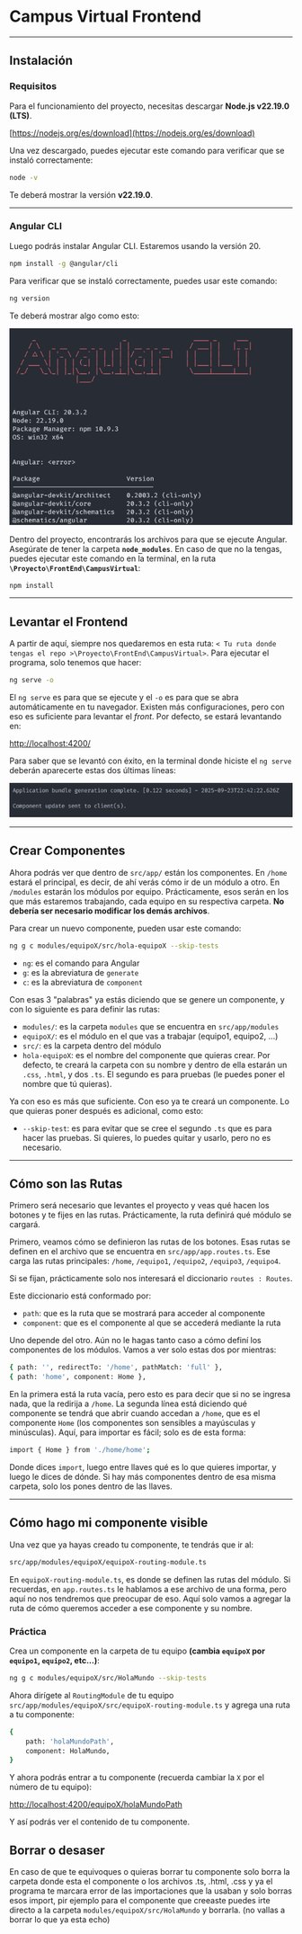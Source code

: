 # Campus Virtual Frontend

-----

## Instalación

### Requisitos

Para el funcionamiento del proyecto, necesitas descargar **Node.js v22.19.0 (LTS)**.

[https://nodejs.org/es/download](https://nodejs.org/es/download)

Una vez descargado, puedes ejecutar este comando para verificar que se instaló correctamente:

```bash
node -v
```

Te deberá mostrar la versión **v22.19.0**.

-----

### Angular CLI

Luego podrás instalar Angular CLI. Estaremos usando la versión 20.

```bash
npm install -g @angular/cli
```

Para verificar que se instaló correctamente, puedes usar este comando:

```bash
ng version
```

Te deberá mostrar algo como esto:

![alt text](imagenesReadme/{04FB0100-C66D-44BF-84A3-7ABDD11E9527}.png)

Dentro del proyecto, encontrarás los archivos para que se ejecute Angular. Asegúrate de tener la carpeta **`node_modules`**. En caso de que no la tengas, puedes ejecutar este comando en la terminal, en la ruta **`\Proyecto\FrontEnd\CampusVirtual`**:

```bash
npm install
```

-----

## Levantar el Frontend

A partir de aquí, siempre nos quedaremos en esta ruta: `< Tu ruta donde tengas el repo >\Proyecto\FrontEnd\CampusVirtual>`. Para ejecutar el programa, solo tenemos que hacer:

```bash
ng serve -o
```

El `ng serve` es para que se ejecute y el `-o` es para que se abra automáticamente en tu navegador. Existen más configuraciones, pero con eso es suficiente para levantar el *front*. Por defecto, se estará levantando en:

[http://localhost:4200/](https://www.google.com/search?q=http://localhost:4200/)

Para saber que se levantó con éxito, en la terminal donde hiciste el `ng serve` deberán aparecerte estas dos últimas líneas:

![alt text](imagenesReadme/{699609DC-6F8F-4EB4-86EF-69A77CB7925A}.png)

-----

## Crear Componentes

Ahora podrás ver que dentro de `src/app/` están los componentes. En `/home` estará el principal, es decir, de ahí verás cómo ir de un módulo a otro. En `/modules` estarán los módulos por equipo. Prácticamente, esos serán en los que más estaremos trabajando, cada equipo en su respectiva carpeta. **No debería ser necesario modificar los demás archivos**.

Para crear un nuevo componente, pueden usar este comando:

```bash
ng g c modules/equipoX/src/hola-equipoX --skip-tests
```

* `ng`: es el comando para Angular
* `g`: es la abreviatura de `generate`
* `c`: es la abreviatura de `component`

Con esas 3 "palabras" ya estás diciendo que se genere un componente, y con lo siguiente es para definir las rutas:

* `modules/`: es la carpeta `modules` que se encuentra en `src/app/modules`
* `equipoX/`: es el módulo en el que vas a trabajar (equipo1, equipo2, ...)
* `src/`: es la carpeta dentro del módulo
* `hola-equipoX`: es el nombre del componente que quieras crear. Por defecto, te creará la carpeta con su nombre y dentro de ella estarán un `.css`, `.html`, y dos `.ts`. El segundo es para pruebas (le puedes poner el nombre que tú quieras).

Ya con eso es más que suficiente. Con eso ya te creará un componente. Lo que quieras poner después es adicional, como esto:

* `--skip-test`: es para evitar que se cree el segundo `.ts` que es para hacer las pruebas. Si quieres, lo puedes quitar y usarlo, pero no es necesario.

-----

## Cómo son las Rutas

Primero será necesario que levantes el proyecto y veas qué hacen los botones y te fijes en las rutas. Prácticamente, la ruta definirá qué módulo se cargará.

Primero, veamos cómo se definieron las rutas de los botones. Esas rutas se definen en el archivo que se encuentra en `src/app/app.routes.ts`. Ese carga las rutas principales: `/home`, `/equipo1`, `/equipo2`, `/equipo3`, `/equipo4`.

Si se fijan, prácticamente solo nos interesará el diccionario `routes : Routes`.

Este diccionario está conformado por:

* `path`: que es la ruta que se mostrará para acceder al componente
* `component`: que es el componente al que se accederá mediante la ruta

Uno depende del otro. Aún no le hagas tanto caso a cómo definí los componentes de los módulos. Vamos a ver solo estas dos por mientras:

```bash
{ path: '', redirectTo: '/home', pathMatch: 'full' },
{ path: 'home', component: Home },
```

En la primera está la ruta vacía, pero esto es para decir que si no se ingresa nada, que la redirija a `/home`. La segunda línea está diciendo qué componente se tendrá que abrir cuando accedan a `/home`, que es el componente `Home` (los componentes son sensibles a mayúsculas y minúsculas). Aquí, para importar es fácil; solo es de esta forma:

```bash
import { Home } from './home/home';
```

Donde dices `import`, luego entre llaves qué es lo que quieres importar, y luego le dices de dónde. Si hay más componentes dentro de esa misma carpeta, solo los pones dentro de las llaves.

-----

## Cómo hago mi componente visible

Una vez que ya hayas creado tu componente, te tendrás que ir al:

```bash
src/app/modules/equipoX/equipoX-routing-module.ts
```

En `equipoX-routing-module.ts`, es donde se definen las rutas del módulo. Si recuerdas, en `app.routes.ts` le hablamos a ese archivo de una forma, pero aquí no nos tendremos que preocupar de eso. Aquí solo vamos a agregar la ruta de cómo queremos acceder a ese componente y su nombre.

### Práctica

Crea un componente en la carpeta de tu equipo **(cambia `equipoX` por `equipo1`, `equipo2`, etc...)**:

```bash
ng g c modules/equipoX/src/HolaMundo --skip-tests
```

Ahora dirígete al `RoutingModule` de tu equipo `src/app/modules/equipoX/src/equipoX-routing-module.ts` y agrega una ruta a tu componente:

```bash
{
    path: 'holaMundoPath',
    component: HolaMundo,
}
```

Y ahora podrás entrar a tu componente (recuerda cambiar la `X` por el número de tu equipo):

[http://localhost:4200/equipoX/holaMundoPath](https://www.google.com/search?q=http://localhost:4200/equipoX/holaMundoPath)

Y así podrás ver el contenido de tu componente.

## Borrar o desaser

En caso de que te equivoques o quieras borrar tu componente solo borra la carpeta donde esta el componente o los archivos .ts, .html, .css y ya el programa te marcara error de las importaciones que la usaban y solo borras esos import, pir ejemplo para el componente que creeaste puedes irte directo a la carpeta `modules/equipoX/src/HolaMundo` y borrarla. (no vallas a borrar lo que ya esta echo)

